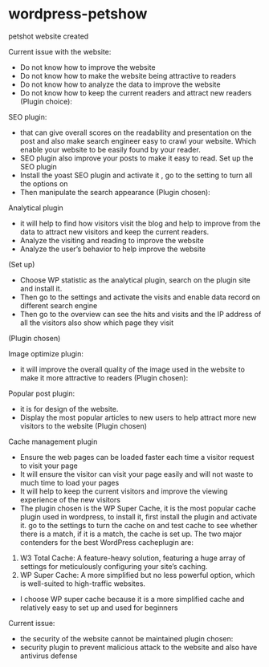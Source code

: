 # wordpress-petshow
petshot website created


Current issue with the website:
-	Do not know how to improve the website  
-	Do not know how to make the website being attractive to readers  
-	Do not know how to analyze the data to improve the website  
-	Do not know how to keep the current readers and attract new readers 
(Plugin choice):

SEO plugin: 
- that can give overall scores on the readability and presentation on the post and also make search engineer easy to crawl your website. Which enable your website to be easily found by your reader. 
-	SEO plugin also improve your posts to make it easy to read.
Set up the SEO plugin 
-	Install the yoast SEO plugin and activate it , go to the setting to turn all the options on 
-	Then manipulate the search appearance 
(Plugin chosen): 

Analytical plugin
- it will help to find how visitors visit the blog and help to improve from the data to attract new visitors and keep the current readers. 
-	Analyze the visiting and reading to improve the website  
-	Analyze the user’s behavior to help improve the website 

(Set up)

-	Choose WP statistic as the analytical plugin, search on the plugin site and install it.
-	Then go to the settings and activate the visits and enable data record on different search engine
-	Then go to the overview can see the hits and visits and the IP address of all the visitors also show which page they visit 

(Plugin chosen)

Image optimize plugin: 
- it will improve the overall quality of the image used in the website to make it more attractive to readers 
(Plugin chosen):

Popular post plugin: 
- it is for design of the website.
-	Display the most popular articles to new users to help attract more new visitors to the website 
(Plugin chosen)

Cache management plugin 
-	Ensure the web pages can be loaded faster each time a visitor request to visit your page 
-	It will ensure the visitor can visit your page easily and will not waste to much time to load your pages 
-	It will help to keep the current visitors and improve the viewing experience of the new visitors 
-	The plugin chosen is the WP Super Cache, it is the most popular cache plugin used in wordpress, to install it, first install the plugin and activate it. go to the settings to turn the cache on and test cache to see whether there is a match, if it is a match, the cache is set up. 
The two major contenders for the best WordPress cacheplugin are:
1.	W3 Total Cache: A feature-heavy solution, featuring a huge array of settings for meticulously configuring your site’s caching.
2.	WP Super Cache: A more simplified but no less powerful option, which is well-suited to high-traffic websites.

-	I choose WP super cache because it is a more simplified cache and relatively easy to set up and used for beginners

Current issue:
-	the security of the website cannot be maintained 
plugin chosen:
-	security plugin to prevent malicious attack to the website and also have antivirus defense 

